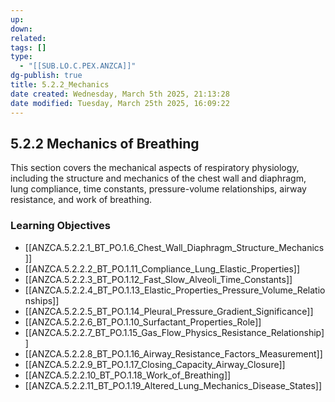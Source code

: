```yaml
---
up: 
down: 
related: 
tags: []
type:
  - "[[SUB.LO.C.PEX.ANZCA]]"
dg-publish: true
title: 5.2.2_Mechanics
date created: Wednesday, March 5th 2025, 21:13:28
date modified: Tuesday, March 25th 2025, 16:09:22
---
```


## 5.2.2 Mechanics of Breathing

This section covers the mechanical aspects of respiratory physiology, including the structure and mechanics of the chest wall and diaphragm, lung compliance, time constants, pressure-volume relationships, airway resistance, and work of breathing.

### Learning Objectives

- [[ANZCA.5.2.2.1_BT_PO.1.6_Chest_Wall_Diaphragm_Structure_Mechanics]]
- [[ANZCA.5.2.2.2_BT_PO.1.11_Compliance_Lung_Elastic_Properties]]
- [[ANZCA.5.2.2.3_BT_PO.1.12_Fast_Slow_Alveoli_Time_Constants]]
- [[ANZCA.5.2.2.4_BT_PO.1.13_Elastic_Properties_Pressure_Volume_Relationships]]
- [[ANZCA.5.2.2.5_BT_PO.1.14_Pleural_Pressure_Gradient_Significance]]
- [[ANZCA.5.2.2.6_BT_PO.1.10_Surfactant_Properties_Role]]
- [[ANZCA.5.2.2.7_BT_PO.1.15_Gas_Flow_Physics_Resistance_Relationship]]
- [[ANZCA.5.2.2.8_BT_PO.1.16_Airway_Resistance_Factors_Measurement]]
- [[ANZCA.5.2.2.9_BT_PO.1.17_Closing_Capacity_Airway_Closure]]
- [[ANZCA.5.2.2.10_BT_PO.1.18_Work_of_Breathing]]
- [[ANZCA.5.2.2.11_BT_PO.1.19_Altered_Lung_Mechanics_Disease_States]]
